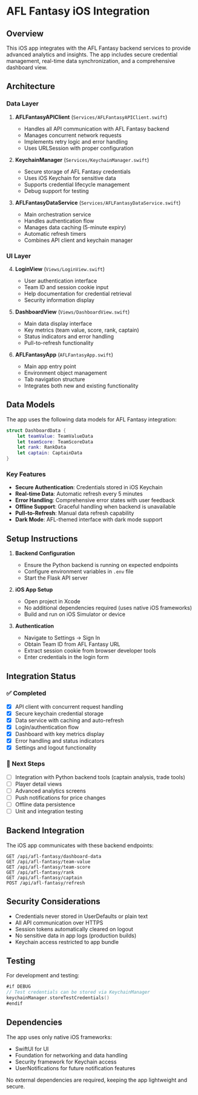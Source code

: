 # AFL Fantasy iOS Integration

## Overview

This iOS app integrates with the AFL Fantasy backend services to provide advanced analytics and insights. The app includes secure credential management, real-time data synchronization, and a comprehensive dashboard view.

## Architecture

### Data Layer

1. **AFLFantasyAPIClient** (`Services/AFLFantasyAPIClient.swift`)
   - Handles all API communication with AFL Fantasy backend
   - Manages concurrent network requests
   - Implements retry logic and error handling
   - Uses URLSession with proper configuration

2. **KeychainManager** (`Services/KeychainManager.swift`)
   - Secure storage of AFL Fantasy credentials
   - Uses iOS Keychain for sensitive data
   - Supports credential lifecycle management
   - Debug support for testing

3. **AFLFantasyDataService** (`Services/AFLFantasyDataService.swift`)
   - Main orchestration service
   - Handles authentication flow
   - Manages data caching (5-minute expiry)
   - Automatic refresh timers
   - Combines API client and keychain manager

### UI Layer

4. **LoginView** (`Views/LoginView.swift`)
   - User authentication interface
   - Team ID and session cookie input
   - Help documentation for credential retrieval
   - Security information display

5. **DashboardView** (`Views/DashboardView.swift`)
   - Main data display interface
   - Key metrics (team value, score, rank, captain)
   - Status indicators and error handling
   - Pull-to-refresh functionality

6. **AFLFantasyApp** (`AFLFantasyApp.swift`)
   - Main app entry point
   - Environment object management
   - Tab navigation structure
   - Integrates both new and existing functionality

## Data Models

The app uses the following data models for AFL Fantasy integration:

```swift
struct DashboardData {
    let teamValue: TeamValueData
    let teamScore: TeamScoreData
    let rank: RankData
    let captain: CaptainData
}
```

### Key Features

- **Secure Authentication**: Credentials stored in iOS Keychain
- **Real-time Data**: Automatic refresh every 5 minutes
- **Error Handling**: Comprehensive error states with user feedback
- **Offline Support**: Graceful handling when backend is unavailable
- **Pull-to-Refresh**: Manual data refresh capability
- **Dark Mode**: AFL-themed interface with dark mode support

## Setup Instructions

1. **Backend Configuration**
   - Ensure the Python backend is running on expected endpoints
   - Configure environment variables in `.env` file
   - Start the Flask API server

2. **iOS App Setup**
   - Open project in Xcode
   - No additional dependencies required (uses native iOS frameworks)
   - Build and run on iOS Simulator or device

3. **Authentication**
   - Navigate to Settings → Sign In
   - Obtain Team ID from AFL Fantasy URL
   - Extract session cookie from browser developer tools
   - Enter credentials in the login form

## Integration Status

### ✅ Completed
- [x] API client with concurrent request handling
- [x] Secure keychain credential storage
- [x] Data service with caching and auto-refresh
- [x] Login/authentication flow
- [x] Dashboard with key metrics display
- [x] Error handling and status indicators
- [x] Settings and logout functionality

### 🚧 Next Steps
- [ ] Integration with Python backend tools (captain analysis, trade tools)
- [ ] Player detail views
- [ ] Advanced analytics screens
- [ ] Push notifications for price changes
- [ ] Offline data persistence
- [ ] Unit and integration testing

## Backend Integration

The iOS app communicates with these backend endpoints:

```
GET /api/afl-fantasy/dashboard-data
GET /api/afl-fantasy/team-value
GET /api/afl-fantasy/team-score  
GET /api/afl-fantasy/rank
GET /api/afl-fantasy/captain
POST /api/afl-fantasy/refresh
```

## Security Considerations

- Credentials never stored in UserDefaults or plain text
- All API communication over HTTPS
- Session tokens automatically cleared on logout
- No sensitive data in app logs (production builds)
- Keychain access restricted to app bundle

## Testing

For development and testing:

```swift
#if DEBUG
// Test credentials can be stored via KeychainManager
keychainManager.storeTestCredentials()
#endif
```

## Dependencies

The app uses only native iOS frameworks:
- SwiftUI for UI
- Foundation for networking and data handling
- Security framework for Keychain access
- UserNotifications for future notification features

No external dependencies are required, keeping the app lightweight and secure.
